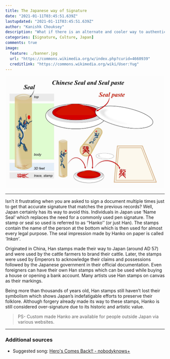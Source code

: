 ```yaml
---
title: The Japanese way of Signature
date: "2021-01-11T03:45:51.639Z"
lastupdated: "2021-01-11T03:45:51.639Z"
author: "Kanishk Chouksey"
description: "What if there is an alternate and cooler way to authenticate yourself apart from your regular signature?"
categories: [Signature, Culture, Japan]
comments: true
image:
  feature: ./banner.jpg
  url: "https://commons.wikimedia.org/w/index.php?curid=4660939"
  creditlink: "https://commons.wikimedia.org/wiki/User:Yug"
---
```


![Banner](./banner.jpg)

---

Isn’t it frustrating when you are asked to sign a document multiple times just to get that accurate signature that matches the previous records? Well, Japan certainly has its way to avoid this. Individuals in Japan use ‘Name Seal’ which replaces the need for a commonly used pen signature. The stamp or seal so used is referred to as ‘‘Hanko’’ (or just Han). The stamps contain the name of the person at the bottom which is then used for almost every legal purpose. The seal impression made by Hanko on paper is called _‘Inkan’_.

Originated in China, Han stamps made their way to Japan (around AD 57) and were used by the cattle farmers to brand their cattle. Later, the stamps were used by Emperors to acknowledge their claims and possessions followed by the Japanese government in their official documentation. Even foreigners can have their own Han stamps which can be used while buying a house or opening a bank account. Many artists use Han stamps on canvas as their markings.

Being more than thousands of years old, Han stamps still haven’t lost their symbolism which shows Japan’s indefatigable efforts to preserve their folklore. Although forgery already made its way to these stamps, Hanko is still considered over-signature due to its historic and artistic value.

> PS- Custom made Hanko are available for people outside Japan via various websites.

---
### Additional sources

- Suggested song: [Hero's Comes Back!! - nobodyknows+](https://open.spotify.com/track/7weHG0yOwtAcZ0qBhyODLF?si=8DCFjX7cQ5us2hWBg--5sw)